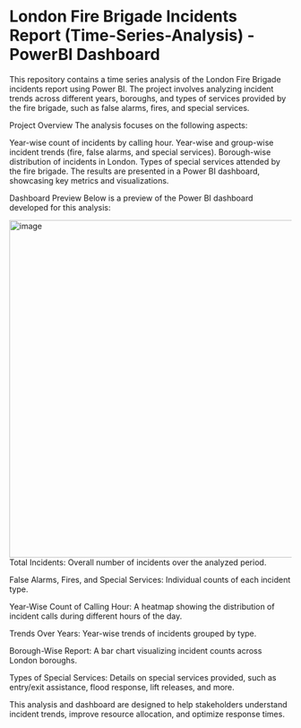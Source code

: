 # London Fire Brigade Incidents Report (Time-Series-Analysis) - PowerBI Dashboard

This repository contains a time series analysis of the London Fire Brigade incidents report using Power BI. The project involves analyzing incident trends across different years, boroughs, and types of services provided by the fire brigade, such as false alarms, fires, and special services.

Project Overview
The analysis focuses on the following aspects:

Year-wise count of incidents by calling hour.
Year-wise and group-wise incident trends (fire, false alarms, and special services).
Borough-wise distribution of incidents in London.
Types of special services attended by the fire brigade.
The results are presented in a Power BI dashboard, showcasing key metrics and visualizations.

Dashboard Preview
Below is a preview of the Power BI dashboard developed for this analysis:

<img width="603" alt="image" src="https://github.com/user-attachments/assets/6e8b5d29-abef-4fab-bb71-d1d8b2df0c3b" />


<br>
Total Incidents: Overall number of incidents over the analyzed period.

False Alarms, Fires, and Special Services: Individual counts of each incident type.

Year-Wise Count of Calling Hour: A heatmap showing the distribution of incident calls during different hours of the day.

Trends Over Years: Year-wise trends of incidents grouped by type.

Borough-Wise Report: A bar chart visualizing incident counts across London boroughs.

Types of Special Services: Details on special services provided, such as entry/exit assistance, flood response, lift releases, and more.


This analysis and dashboard are designed to help stakeholders understand incident trends, improve resource allocation, and optimize response times.

